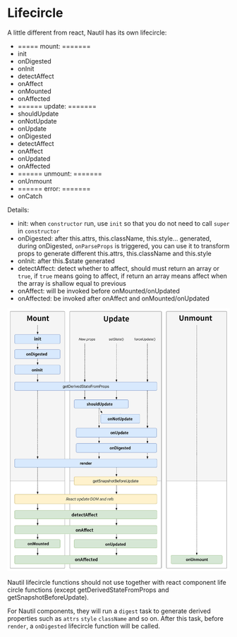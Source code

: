 # Lifecircle

A little different from react, Nautil has its own lifecircle:

- ===== mount: =======
- init
- onDigested
- onInit
- detectAffect
- onAffect
- onMounted
- onAffected
- ====== update: =======
- shouldUpdate
- onNotUpdate
- onUpdate
- onDigested
- detectAffect
- onAffect
- onUpdated
- onAffected
- ====== unmount: =======
- onUnmount
- ====== error: =======
- onCatch

Details:

- init: when `constructor` run, use `init` so that you do not need to call `super` in `constructor`
- onDigested: after this.attrs, this.className, this.style... generated, during onDigested, `onParseProps` is triggered, you can use it to transform props to generate different this.attrs, this.className and this.style
- onInit: after this.$state generated
- detectAffect: detect whether to affect, should must return an array or `true`, if `true` means going to affect, if return an array means affect when the array is shallow equal to previous
- onAffect: will be invoked before onMounted/onUpdated
- onAffected: be invoked after onAffect and onMounted/onUpdated

![](../assets/nautil-lifecircle.jpg)

Nautil lifecircle functions should not use together with react component life circle functions (except getDerivedStateFromProps and getSnapshotBeforeUpdate).

For Nautil components, they will run a `digest` task to generate derived properties such as `attrs` `style` `className` and so on. After this task, before `render`, a `onDigested` lifecircle function will be called.
